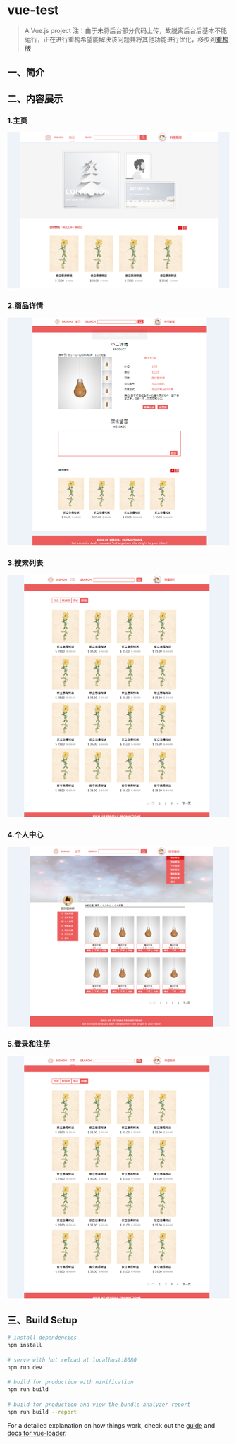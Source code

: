 # vue-test

> A Vue.js project
>注：由于未将后台部分代码上传，故脱离后台后基本不能运行，正在进行重构希望能解决该问题并将其他功能进行优化，移步到[重构版](https://github.com/gandao/ErShou)
## 一、简介
## 二、内容展示
### 1.主页

![baidu](https://github.com/gandao/ERSHOU_BASE/blob/master/resource/Image_desc/1.png "主页")

### 2.商品详情

![baidu](https://github.com/gandao/ERSHOU_BASE/blob/master/resource/Image_desc/4.png "商品详情")

### 3.搜索列表

![baidu](https://github.com/gandao/ERSHOU_BASE/blob/master/resource/Image_desc/2.png "搜索列表")

### 4.个人中心

![baidu](https://github.com/gandao/ERSHOU_BASE/blob/master/resource/Image_desc/3.png "个人中心")

### 5.登录和注册

![baidu](https://github.com/gandao/ERSHOU_BASE/blob/master/resource/Image_desc/2.png "百度logo")








## 三、Build Setup

``` bash
# install dependencies
npm install

# serve with hot reload at localhost:8080
npm run dev

# build for production with minification
npm run build

# build for production and view the bundle analyzer report
npm run build --report
```

For a detailed explanation on how things work, check out the [guide](http://vuejs-templates.github.io/webpack/) and [docs for vue-loader](http://vuejs.github.io/vue-loader).
